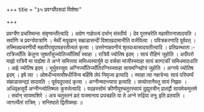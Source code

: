 +++
title = "३५ प्रवर्ग्योपसदां विशेषाः"

+++

प्रवर्ग्येण प्रचरिष्यन्तः संवृण्वन्तीत्यादि । अग्रेण गार्हपत्यं दर्भान् संस्तीर्य । देव पुरश्चरेति महावीरानासादयति । सर्वाणि च प्रवर्ग्यपात्राणि । मेथीं मयूखान् सम्राडासन्दीं विशाखदामानीति वर्जयित्वा । पवित्रकरणादि पूर्ववत् । तस्मिन्नप्रचरणीयौ महावीरावुपावहरतीत्यतं कृत्वा । उत्तरेणाहवनीयं शृतदध्यासादयतीत्यादि । प्रतिप्रस्थाता :- रात्रिर्ज्योतिः केतुना जुषताँसुज्योतिर्ज्योतिषाँ स्वाहा । रात्रियै ज्योतिष इदम् । सायं रौहिणं जुहोति । अपीपरो माह्नो रात्रियै मा पाह्येषा ते अग्ने समित्तया समिध्यस्वार्युमे दा वर्चसा मांजीस्स्वाहा सायं काण्टकीं समिधमादधाति । अह्ने ज्योतिष इदम् । भूर्भुवस्सुवः अग्निर्ज्योतिर्ज्योतिरग्निस्स्वाहा सायमग्निहोत्रं जुहोति । अग्नये ज्योतिष इदम् । इषे त्वा । ओषधीभ्यस्त्वौषधीर्जिन्व बर्हिषि लेपं निमृज्य इत्यादि । स्वाहा त्वा नक्षत्रेभ्यः सायं परिघर्म्यं संम्राडासन्द्यां सादयति । पूर्ववदुपसदं कृत्वा । अग्नीन्मदन्त्यापा इत्यादि । सव्योत्तानैस्तु सायं निह्नवः । अधिवृक्षसूर्ये अग्नीन्ज्योतिष्मतः कुरुतेत्यादि । यदहस्सोमं क्रीणीयुश्चतुरस्सायं दुह्युस्त्रीन् प्रातर्द्वौ सायमेकमुत्तमे । सर्वान् सायमाशिरे । अत्र चतुस्तनं व्रतं यजमानाय प्रयच्छति या ते अग्ने रुद्रिया तनूः इति व्रतयति । जागर्त्येतां रात्रिम् । सन्तिष्ठते द्वितीयमहः ॥
